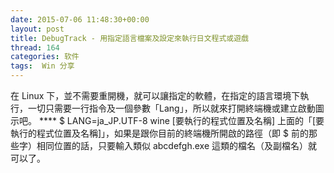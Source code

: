 ```yaml
---
date: 2015-07-06 11:48:30+00:00
layout: post
title: DebugTrack - 用指定語言檔案及設定來執行日文程式或遊戲
thread: 164
categories: 软件
tags:  Win 分享
---
```


在 Linux 下，並不需要重開機，就可以讓指定的軟體，在指定的語言環境下執行，一切只需要一行指令及一個參數「Lang」，所以就來打開終端機或建立啟動圖示吧。
**** $ LANG=ja_JP.UTF-8 wine [要執行的程式位置及名稱] 
上面的「[要執行的程式位置及名稱]」，如果是跟你目前的終端機所開啟的路徑（即 $ 前的那些字）相同位置的話，只要輸入類似 abcdefgh.exe 這類的檔名（及副檔名）就可以了。 
